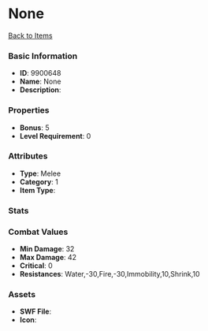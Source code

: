 # None



[Back to Items](../items.md)

### Basic Information

- **ID**: 9900648
- **Name**: None
- **Description**: 

### Properties

- **Bonus**: 5
- **Level Requirement**: 0

### Attributes

- **Type**: Melee
- **Category**: 1
- **Item Type**: 

### Stats


### Combat Values

- **Min Damage**: 32
- **Max Damage**: 42
- **Critical**: 0
- **Resistances**: Water,-30,Fire,-30,Immobility,10,Shrink,10

### Assets

- **SWF File**: 
- **Icon**: 

